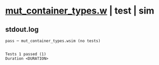 # [mut_container_types.w](../../../../../examples/tests/valid/mut_container_types.w) | test | sim

## stdout.log
```log
pass ─ mut_container_types.wsim (no tests)
 
 
Tests 1 passed (1)
Duration <DURATION>
```

